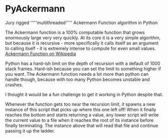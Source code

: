# PyAckermann
Jury rigged '''''multithreaded''''' Ackermann Function algorithm in Python
  
The Ackermann function is a 100% computable function that grows enormously large very very quickly.  At its core it is a very simple algorithm, but because it is recursive - more specifically it calls itself as an argument to calling itself - it is extremely intense to compute for even small values.  [Ackermann Function on Wikipedia](https://en.wikipedia.org/wiki/Ackermann_function)

Python has a hard-ish limit on the depth of recursion with a default of 1000 stack frames.  Hard-ish because you can set the limit to something higher if you want. The Ackermann function needs a lot more than python can handle though, because with too many Python becomes unstable and crashes.	

I thought it would be a fun challenge to get it working in Python	despite that. 

Whenever the function gets too near	the recursion limit, it spawns a new instance of this script that picks up where this one left off!  When it finally reaches the	bottom and starts returning a value, any lower script will write the current value to a file when it reaches the root of its instance before finally terminating.  The instance above that will	read that file and continue passing it up the ladder.


	
